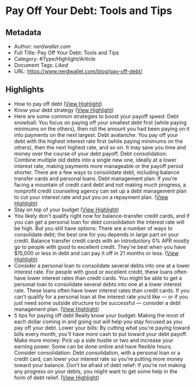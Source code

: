 # Pay Off Your Debt: Tools and Tips

## Metadata

* Author: *nerdwallet.com*
* Full Title: Pay Off Your Debt: Tools and Tips
* Category: #Type/Highlight/Article
* Document Tags: *Liked* 
* URL: https://www.nerdwallet.com/blog/pay-off-debt/

## Highlights

* How to pay off debt ([View Highlight](https://instapaper.com/read/1432475639/17062501))
* Know your debt strategy ([View Highlight](https://instapaper.com/read/1432475639/17062502))
* Here are some common strategies to boost your payoff speed:
  Debt snowball: You focus on paying off your smallest debt first (while paying minimums on the others), then roll the amount you had been paying on it into payments on the next largest.
  Debt avalanche: You pay off your debt with the highest interest rate first (while paying minimums on the others), then the next highest rate, and so on. It may save you time and money over the course of your debt payoff.
  Debt consolidation: Combine multiple old debts into a single new one, ideally at a lower interest rate, making payments more manageable or the payoff period shorter. There are a few ways to consolidate debt, including balance transfer cards and personal loans.
  Debt management plan: If you’re facing a mountain of credit card debt and not making much progress, a nonprofit credit counseling agency can set up a debt management plan to cut your interest rate and put you on a repayment plan. ([View Highlight](https://instapaper.com/read/1432475639/17062503))
* Stay on top of your budget ([View Highlight](https://instapaper.com/read/1432475639/17062505))
* You likely don't qualify right now for balance-transfer credit cards, and if you can get a personal loan for debt consolidation the interest rate will be high. But you still have options:
  There are a number of ways to consolidate debt; the best one for you depends in large part on your credit.
  Balance transfer credit cards with an introductory 0% APR mostly go to people with good to excellent credit. They're best when you have $15,000 or less in debt and can pay it off in 21 months or less. ([View Highlight](https://instapaper.com/read/1432475639/17062507))
* Consider a personal loan to consolidate several debts into one at a lower interest rate. For people with good or excellent credit, these loans often have lower interest rates than credit cards.
  You might be able to get a personal loan to consolidate several debts into one at a lower interest rate. These loans often have lower interest rates than credit cards.
  If you can’t qualify for a personal loan at the interest rate you’d like — or if you just need some outside structure to be successful — consider a debt management plan. ([View Highlight](https://instapaper.com/read/1432475639/17062508))
* 5 tips for paying off debt
  Really know your budget: Making the most of each dollar coming in and going out will help you stay focused as you pay off your debt.
  Lower your bills: By cutting what you’re paying toward bills every month, you’ll have more cash to put toward your debt payoff.
  Make more money: Pick up a side hustle or two and increase your earning power. Some can be done online and have flexible hours.
  Consider consolidation: Debt consolidation, with a personal loan or a credit card, can lower your interest rate so you’re putting more money toward your balance.
  Don’t be afraid of debt relief: If you’re not making any progress on your debts, you might want to get some help in the form of debt relief. ([View Highlight](https://instapaper.com/read/1432475639/17062510))
